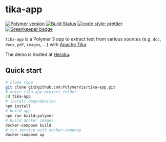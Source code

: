 tika-app
===
[![Polymer version](https://img.shields.io/badge/polymer-3.0.0--pre.12-blue.svg)](https://shields.io/)
[![Build Status](https://travis-ci.org/PolymerVis/tika-app.svg?branch=master)](https://travis-ci.org/PolymerVis/tika-app)
[![code style: prettier](https://img.shields.io/badge/code_style-prettier-ff69b4.svg?style=flat-square)](https://github.com/prettier/prettier) [![Greenkeeper badge](https://badges.greenkeeper.io/PolymerVis/tika-app.svg)](https://greenkeeper.io/)

`tika-app` is a Polymer 3 app to extract text from various sources (e.g. `doc`, `docx`, `pdf`, `images`, ...) with [Apache Tika](https://tika.apache.org/).

The demo is hosted at  [Heroku](https://tika-app.herokuapp.com).

## Quick start
```bash
# clone repo
git clone git@github.com:PolymerVis/tika-app.git
# enter tika-app project folder
cd tika-app
# install dependencies
npm install
# build app
npm run build:polymer
# build docker images
docker-compose build
# run service with docker-compose
docker-compose up
```
